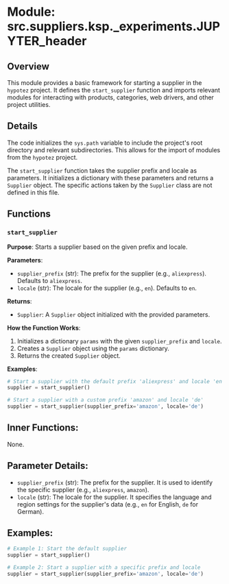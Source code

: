 # Module: src.suppliers.ksp._experiments.JUPYTER_header

## Overview

This module provides a basic framework for starting a supplier in the `hypotez` project. It defines the `start_supplier` function and imports relevant modules for interacting with products, categories, web drivers, and other project utilities.

## Details

The code initializes the `sys.path` variable to include the project's root directory and relevant subdirectories. This allows for the import of modules from the `hypotez` project.

The `start_supplier` function takes the supplier prefix and locale as parameters. It initializes a dictionary with these parameters and returns a `Supplier` object. The specific actions taken by the `Supplier` class are not defined in this file.

## Functions

### `start_supplier`

**Purpose**: Starts a supplier based on the given prefix and locale.

**Parameters**:

- `supplier_prefix` (str): The prefix for the supplier (e.g., `aliexpress`). Defaults to `aliexpress`.
- `locale` (str): The locale for the supplier (e.g., `en`). Defaults to `en`.

**Returns**:

- `Supplier`: A `Supplier` object initialized with the provided parameters.

**How the Function Works**:

1. Initializes a dictionary `params` with the given `supplier_prefix` and `locale`.
2. Creates a `Supplier` object using the `params` dictionary.
3. Returns the created `Supplier` object.

**Examples**:

```python
# Start a supplier with the default prefix 'aliexpress' and locale 'en'
supplier = start_supplier()

# Start a supplier with a custom prefix 'amazon' and locale 'de'
supplier = start_supplier(supplier_prefix='amazon', locale='de')
```

## Inner Functions:

None.

## Parameter Details:

- `supplier_prefix` (str): The prefix for the supplier. It is used to identify the specific supplier (e.g., `aliexpress`, `amazon`).
- `locale` (str): The locale for the supplier. It specifies the language and region settings for the supplier's data (e.g., `en` for English, `de` for German).

## Examples:

```python
# Example 1: Start the default supplier
supplier = start_supplier()

# Example 2: Start a supplier with a specific prefix and locale
supplier = start_supplier(supplier_prefix='amazon', locale='de')
```